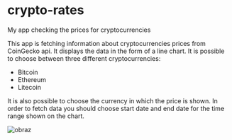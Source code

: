 # crypto-rates
My app checking the prices for cryptocurrencies

This app is fetching information about cryptocurrencies prices from CoinGecko api.
It displays the data in the form of a line chart. It is possible to choose between three different cryptocurrencies:
- Bitcoin
- Ethereum
- Litecoin

It is also possible to choose the currency in which the price is shown.
In order to fetch data you should choose start date and end date for the time range shown on the chart. 

![obraz](https://github.com/user-attachments/assets/ca70be0f-c53f-47ab-a7c4-7a9458462897)
